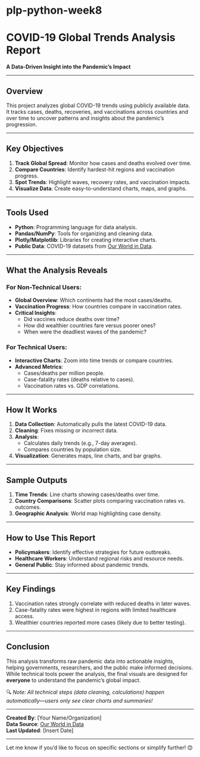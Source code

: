 # plp-python-week8
# COVID-19 Global Trends Analysis Report  
**A Data-Driven Insight into the Pandemic’s Impact**  

---

## **Overview**  
This project analyzes global COVID-19 trends using publicly available data. It tracks cases, deaths, recoveries, and vaccinations across countries and over time to uncover patterns and insights about the pandemic’s progression.  

---

## **Key Objectives**  
1. **Track Global Spread**: Monitor how cases and deaths evolved over time.  
2. **Compare Countries**: Identify hardest-hit regions and vaccination progress.  
3. **Spot Trends**: Highlight waves, recovery rates, and vaccination impacts.  
4. **Visualize Data**: Create easy-to-understand charts, maps, and graphs.  

---

## **Tools Used**  
- **Python**: Programming language for data analysis.  
- **Pandas/NumPy**: Tools for organizing and cleaning data.  
- **Plotly/Matplotlib**: Libraries for creating interactive charts.  
- **Public Data**: COVID-19 datasets from [Our World in Data](https://ourworldindata.org/).  

---

## **What the Analysis Reveals**  
### For Non-Technical Users:  
- **Global Overview**: Which continents had the most cases/deaths.  
- **Vaccination Progress**: How countries compare in vaccination rates.  
- **Critical Insights**:  
  - Did vaccines reduce deaths over time?  
  - How did wealthier countries fare versus poorer ones?  
  - When were the deadliest waves of the pandemic?  

### For Technical Users:  
- **Interactive Charts**: Zoom into time trends or compare countries.  
- **Advanced Metrics**:  
  - Cases/deaths per million people.  
  - Case-fatality rates (deaths relative to cases).  
  - Vaccination rates vs. GDP correlations.  

---

## **How It Works**  
1. **Data Collection**: Automatically pulls the latest COVID-19 data.  
2. **Cleaning**: Fixes missing or incorrect data.  
3. **Analysis**:  
   - Calculates daily trends (e.g., 7-day averages).  
   - Compares countries by population size.  
4. **Visualization**: Generates maps, line charts, and bar graphs.  

---

## **Sample Outputs**  
1. **Time Trends**: Line charts showing cases/deaths over time.  
2. **Country Comparisons**: Scatter plots comparing vaccination rates vs. outcomes.  
3. **Geographic Analysis**: World map highlighting case density.  

---

## **How to Use This Report**  
- **Policymakers**: Identify effective strategies for future outbreaks.  
- **Healthcare Workers**: Understand regional risks and resource needs.  
- **General Public**: Stay informed about pandemic trends.  

---

## **Key Findings**  
1. Vaccination rates strongly correlate with reduced deaths in later waves.  
2. Case-fatality rates were highest in regions with limited healthcare access.  
3. Wealthier countries reported more cases (likely due to better testing).  

---

## **Conclusion**  
This analysis transforms raw pandemic data into actionable insights, helping governments, researchers, and the public make informed decisions. While technical tools power the analysis, the final visuals are designed for **everyone** to understand the pandemic’s global impact.  

🔍 *Note: All technical steps (data cleaning, calculations) happen automatically—users only see clear charts and summaries!*  

--- 

**Created By**: [Your Name/Organization]  
**Data Source**: [Our World in Data](https://github.com/owid/covid-19-data/tree/master/public/data)  
**Last Updated**: [Insert Date]  

--- 

Let me know if you’d like to focus on specific sections or simplify further! 😊
